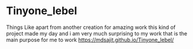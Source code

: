 # Tinyone_lebel
Things Like apart from another creation for amazing work this kind of project made my day and i am very much surprising to my work that is the main purpose for me to work
https://mdsajit.github.io/Tinyone_lebel/
